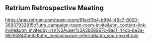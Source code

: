 ## Retrium Retrospective Meeting
https://app.retrium.com/team-room/81ecf3b4-b994-49c7-8020-36937932815b?utm_campaign=team-room-invite&utm_content=link-invite&utm_invitedby=rrn%3Auser%3A3b08967c-9ac1-44cb-ba2a-99795942be6a&utm_medium=own-referral&utm_source=retrium
